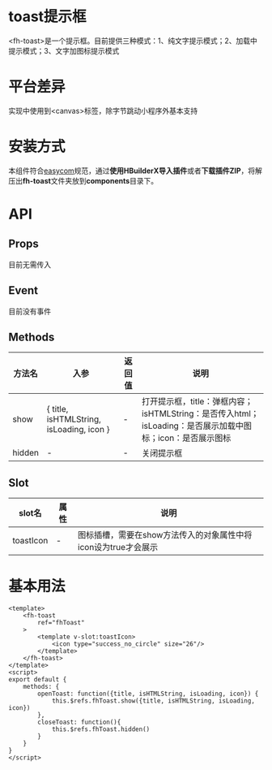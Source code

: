 # toast提示框
<fh-toast\>是一个提示框。目前提供三种模式：1、纯文字提示模式；2、加载中提示模式；3、文字加图标提示模式
# 平台差异
实现中使用到<canvas\>标签，除字节跳动小程序外基本支持
# 安装方式
本组件符合[easycom](https://uniapp.dcloud.io/collocation/pages?id=easycom)规范，通过**使用HBuilderX导入插件**或者**下载插件ZIP**，将解压出**fh-toast**文件夹放到**components**目录下。
# API
## Props
目前无需传入
## Event
目前没有事件
## Methods
| 方法名 | 入参 | 返回值 | 说明 |
|-------|------|--------|-----|
| show | { title, isHTMLString, isLoading, icon } | - | 打开提示框，title：弹框内容；isHTMLString：是否传入html；isLoading：是否展示加载中图标；icon：是否展示图标 |
| hidden | - | - | 关闭提示框 |
## Slot
| slot名 | 属性 | 说明 |
|--------|-----|------|
| toastIcon | - | 图标插槽，需要在show方法传入的对象属性中将icon设为true才会展示 |
# 基本用法
~~~
<template>
    <fh-toast
    	ref="fhToast"
    >
		<template v-slot:toastIcon>
			<icon type="success_no_circle" size="26"/>
		</template>
	</fh-toast>
</template>
<script>
export default {
	methods: {
		openToast: function({title, isHTMLString, isLoading, icon}) {
			this.$refs.fhToast.show({title, isHTMLString, isLoading, icon})
		},
		closeToast: function(){
			this.$refs.fhToast.hidden()
		}
	}
}
</script>
~~~
